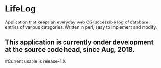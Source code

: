 # LifeLog

Application that keeps an everyday web CGI accessible log of database entries of various categories.
Written in perl, easy to implement and modify.

## This application is currently onder development at the source code head, since Aug, 2018.
#Current usable is release-1.0.

